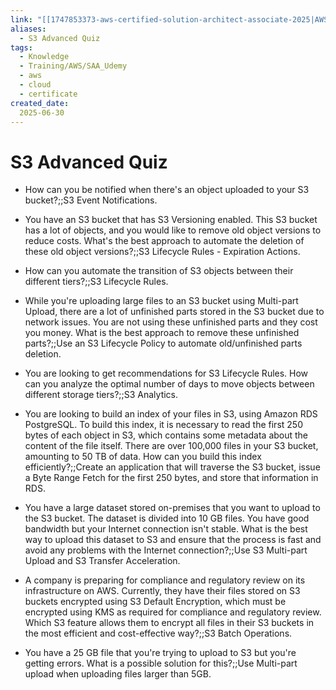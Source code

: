 ```yaml
---
link: "[[1747853373-aws-certified-solution-architect-associate-2025|AWS Certified Solution Architect Associate 2025]]"
aliases: 
  - S3 Advanced Quiz
tags:
  - Knowledge
  - Training/AWS/SAA_Udemy
  - aws
  - cloud
  - certificate
created_date:
  2025-06-30
---
```

# S3 Advanced Quiz
- How can you be notified when there's an object uploaded to your S3 bucket?;;S3 Event Notifications.
<!--SR:!2026-03-07,156,290-->
- You have an S3 bucket that has S3 Versioning enabled. This S3 bucket has a lot of objects, and you would like to remove old object versions to reduce costs. What's the best approach to automate the deletion of these old object versions?;;S3 Lifecycle Rules - Expiration Actions.
<!--SR:!2025-11-11,94,290-->
- How can you automate the transition of S3 objects between their different tiers?;;S3 Lifecycle Rules.
<!--SR:!2025-12-18,98,270-->
- While you're uploading large files to an S3 bucket using Multi-part Upload, there are a lot of unfinished parts stored in the S3 bucket due to network issues. You are not using these unfinished parts and they cost you money. What is the best approach to remove these unfinished parts?;;Use an S3 Lifecycle Policy to automate old/unfinished parts deletion.
<!--SR:!2025-11-16,97,290-->
- You are looking to get recommendations for S3 Lifecycle Rules. How can you analyze the optimal number of days to move objects between different storage tiers?;;S3 Analytics.
<!--SR:!2025-10-17,21,210-->
- You are looking to build an index of your files in S3, using Amazon RDS PostgreSQL. To build this index, it is necessary to read the first 250 bytes of each object in S3, which contains some metadata about the content of the file itself. There are over 100,000 files in your S3 bucket, amounting to 50 TB of data. How can you build this index efficiently?;;Create an application that will traverse the S3 bucket, issue a Byte Range Fetch for the first 250 bytes, and store that information in RDS.
<!--SR:!2025-11-13,84,270-->
- You have a large dataset stored on-premises that you want to upload to the S3 bucket. The dataset is divided into 10 GB files. You have good bandwidth but your Internet connection isn't stable. What is the best way to upload this dataset to S3 and ensure that the process is fast and avoid any problems with the Internet connection?;;Use S3 Multi-part Upload and S3 Transfer Acceleration.
<!--SR:!2025-11-03,68,230-->
- A company is preparing for compliance and regulatory review on its infrastructure on AWS. Currently, they have their files stored on S3 buckets encrypted using S3 Default Encryption, which must be encrypted using KMS as required for compliance and regulatory review. Which S3 feature allows them to encrypt all files in their S3 buckets in the most efficient and cost-effective way?;;S3 Batch Operations.
<!--SR:!2026-05-21,241,330-->
- You have a 25 GB file that you're trying to upload to S3 but you're getting errors. What is a possible solution for this?;;Use Multi-part upload when uploading files larger than 5GB.
<!--SR:!2026-02-08,160,310-->

